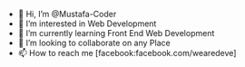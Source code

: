 - 👋 Hi, I’m @Mustafa-Coder
- 👀 I’m interested in Web Development
- 🌱 I’m currently learning Front End Web Development
- 💞️ I’m looking to collaborate on any Place
- 📫 How to reach me [facebook:facebook.com/wearedeve]

<!---
Mustafa-Coder/Mustafa-Coder is a ✨ special ✨ repository because its `README.md` (this file) appears on your GitHub profile.
You can click the Preview link to take a look at your changes.
--->
